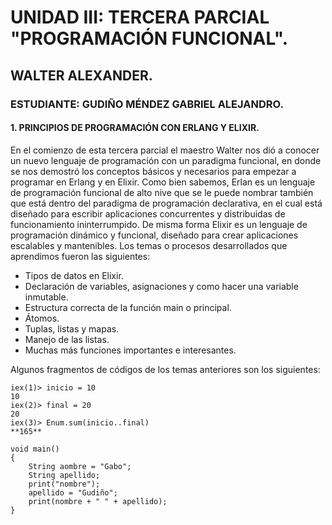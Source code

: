 # UNIDAD III: TERCERA PARCIAL "PROGRAMACIÓN FUNCIONAL". 
## WALTER ALEXANDER.
### ESTUDIANTE: GUDIÑO MÉNDEZ GABRIEL ALEJANDRO.
#### 1. PRINCIPIOS DE PROGRAMACIÓN CON ERLANG Y ELIXIR.
En el comienzo de esta tercera parcial el maestro Walter nos dió a conocer un nuevo lenguaje de programación con un paradigma funcional, en donde se nos demostró los conceptos básicos y necesarios para empezar a programar en Erlang y en Elixir. Como bien sabemos, Erlan es un lenguaje de programación funcional de alto nive que se le puede nombrar también que está dentro del paradigma de programación declarativa, en el cual está diseñado para escribir aplicaciones concurrentes y distribuidas de funcionamiento ininterrumpido. De misma forma Elixir es un lenguaje de programación dinámico y funcional, diseñado para crear aplicaciones escalables y mantenibles. Los temas o procesos desarrollados que aprendimos fueron las siguientes:

  - Tipos de datos en Elixir.
  - Declaración de variables, asignaciones y como hacer una variable inmutable.
  - Estructura correcta de la función main o principal.
  - Átomos.
  - Tuplas, listas y mapas.
  - Manejo de las listas.
  - Muchas más funciones importantes e interesantes.
  
  Algunos fragmentos de códigos de los temas anteriores son los siguientes:
~~~
iex(1)> inicio = 10
10
iex(2)> final = 20
20
iex(3)> Enum.sum(inicio..final)
**165**
~~~

~~~
void main()
{
    String aombre = "Gabo";
    String apellido;
    print("nombre");
    apellido = "Gudiño";
    print(nombre + " " + apellido);
}
~~~

